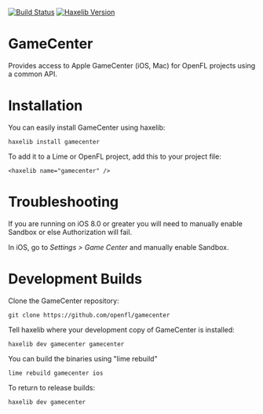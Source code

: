 [![Build Status](https://img.shields.io/travis/openfl/gamecenter.svg?style=flat)](https://travis-ci.org/openfl/gamecenter) [![Haxelib Version](https://img.shields.io/github/tag/openfl/gamecenter.svg?style=flat&label=release)](http://lib.haxe.org/p/gamecenter)

GameCenter
==========

Provides access to Apple GameCenter (iOS, Mac) for OpenFL projects using a common API.


Installation
============

You can easily install GameCenter using haxelib:

    haxelib install gamecenter

To add it to a Lime or OpenFL project, add this to your project file:

    <haxelib name="gamecenter" />


Troubleshooting
===============

If you are running on iOS 8.0 or greater you will need to manually enable Sandbox or else Authorization will fail.

In iOS, go to *Settings > Game Center* and manually enable Sandbox.


Development Builds
==================

Clone the GameCenter repository:

    git clone https://github.com/openfl/gamecenter

Tell haxelib where your development copy of GameCenter is installed:

    haxelib dev gamecenter gamecenter

You can build the binaries using "lime rebuild"

    lime rebuild gamecenter ios

To return to release builds:

    haxelib dev gamecenter
